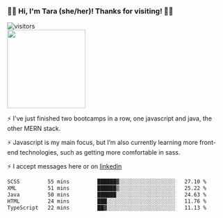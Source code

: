 ### 👋🏾 Hi, I'm Tara (she/her)! Thanks for visiting! 👋🏾
![visitors](https://visitor-badge.glitch.me/badge?page_id=qualmless)
<BR>
<img height="180em" src="https://github-readme-stats.vercel.app/api?username=qualmless&show_icons=true&hide_border=true&&count_private=true&include_all_commits=true" />

⚡️ I've just finished two bootcamps in a row, one javascript and java, the other MERN stack. 

⚡️ Javascript is my main focus, but I’m also currently learning more front-end technologies, such as getting more comfortable in sass. 

⚡️ I accept messages here or on <a href="https://www.linkedin.com/in/tarajdunmore/">linkedin</a>

<!--START_SECTION:waka-->

```txt
SCSS         55 mins         ██████▓░░░░░░░░░░░░░░░░░░   27.10 %
XML          51 mins         ██████▒░░░░░░░░░░░░░░░░░░   25.22 %
Java         50 mins         ██████░░░░░░░░░░░░░░░░░░░   24.63 %
HTML         24 mins         ███░░░░░░░░░░░░░░░░░░░░░░   11.76 %
TypeScript   22 mins         ██▓░░░░░░░░░░░░░░░░░░░░░░   11.13 %
```

<!--END_SECTION:waka-->

<!--
**qualmless/qualmless** is a ✨ _special_ ✨ repository because its `README.md` (this file) appears on your GitHub profile.

Here are some ideas to get you started:
- 🔭 I’m currently working on ...
- 👯 I’m looking to collaborate on ...
- 🤔 I’m looking for help with ...
- 💬 Ask me about ...
- 📫 How to reach me: ...
- ⚡ Fun fact: ...
-->
